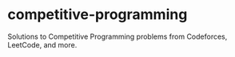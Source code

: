 # competitive-programming
Solutions to Competitive Programming problems from Codeforces, LeetCode, and more.
